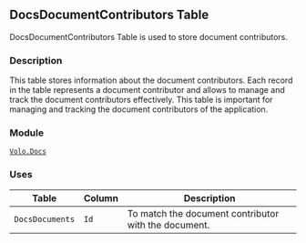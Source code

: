 ## DocsDocumentContributors Table

DocsDocumentContributors Table is used to store document contributors.

### Description

This table stores information about the document contributors. Each record in the table represents a document contributor and allows to manage and track the document contributors effectively. This table is important for managing and tracking the document contributors of the application.

### Module

[`Volo.Docs`](../../Docs.md)

### Uses

| Table | Column | Description |
| --- | --- | --- |
| `DocsDocuments` | `Id` | To match the document contributor with the document. |